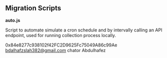 ## Migration Scripts

**auto.js**

Script to automate simulate a cron schedule and by intervally calling an API endpoint, used for running collection process locally.


0x84e8277c938102f42FC2D9625Fc75049A86c99Ae
bdalhafzslah382@gmail.com 
chator 
Abdulhafez 
